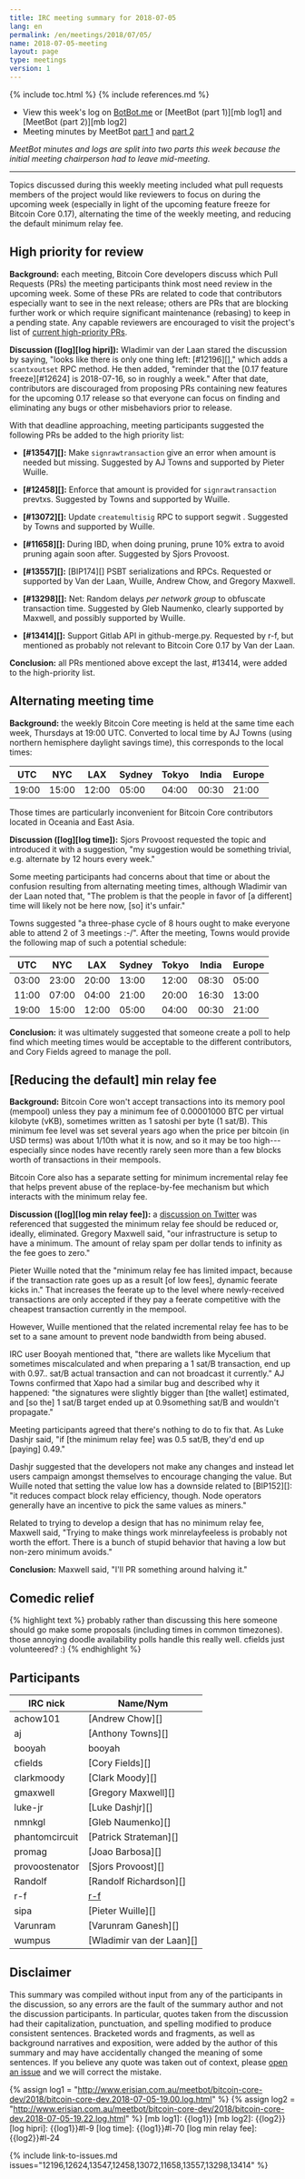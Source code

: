 ```yaml
---
title: IRC meeting summary for 2018-07-05
lang: en
permalink: /en/meetings/2018/07/05/
name: 2018-07-05-meeting
layout: page
type: meetings
version: 1
---
```

{% include toc.html %}
{% include references.md %}

- View this week's log on [BotBot.me][bbm log] or [MeetBot (part 1)][mb log1] and [MeetBot (part 2)][mb log2]
- Meeting minutes by MeetBot [part 1][mb minutes1] and [part 2][mb minutes2]

*MeetBot minutes and logs are split into two parts this week because
the initial meeting chairperson had to leave mid-meeting.*

---

Topics discussed during this weekly meeting included what pull requests
members of the project would like reviewers to focus on during the
upcoming week (especially in light of the upcoming feature freeze for
Bitcoin Core 0.17), alternating the time of the weekly meeting, and
reducing the default minimum relay fee.

## High priority for review

**Background:** each meeting, Bitcoin Core developers discuss which Pull
Requests (PRs) the meeting participants think most need review in the
upcoming week.  Some of these PRs are related to code that contributors
especially want to see in the next release; others are PRs that are
blocking further work or which require significant maintenance (rebasing)
to keep in a pending state.  Any capable reviewers are encouraged to
visit the project's list of [current high-priority
PRs][].

**Discussion ([log][log hipri]):** Wladimir van der Laan stared the
discussion by saying, "looks like there is only one thing left:
[#12196][]," which adds a `scantxoutset` RPC method.  He then added,
"reminder that the [0.17 feature freeze][#12624] is 2018-07-16, so in
roughly a week."  After that date, contributors are discouraged from
proposing PRs containing new features for the upcoming 0.17 release so
that everyone can focus on finding and eliminating any bugs or other
misbehaviors prior to release.

With that deadline approaching, meeting participants suggested the
following PRs be added to the high priority list:

- **[#13547][]:** Make `signrawtransaction` give an error when amount is
  needed but missing.  Suggested by AJ Towns and supported by Pieter
  Wuille.

- **[#12458][]:** Enforce that amount is provided for `signrawtransaction` prevtxs.
  Suggested by Towns and supported by Wuille.

- **[#13072][]:** Update `createmultisig` RPC to support segwit .
  Suggested by Towns and supported by Wuille.

- **[#11658][]:** During IBD, when doing pruning, prune 10% extra to
  avoid pruning again soon after.  Suggested by Sjors Provoost.

- **[#13557][]:** [BIP174][] PSBT serializations and RPCs.  Requested or
  supported by Van der Laan, Wuille, Andrew Chow, and Gregory Maxwell.

- **[#13298][]:** Net: Random delays *per network group* to obfuscate
  transaction time.  Suggested by Gleb Naumenko, clearly supported by
  Maxwell, and possibly supported by Wuille.  

- **[#13414][]:** Support Gitlab API in github-merge.py.  Requested by
  r-f, but mentioned as probably not relevant to Bitcoin Core 0.17 by
  Van der Laan.

**Conclusion:** all PRs mentioned above except the last, #13414, were
added to the high-priority list.

## Alternating meeting time

**Background:** the weekly Bitcoin Core meeting is held at the same time
each week, Thursdays at 19:00 UTC.  Converted to local time by AJ Towns
(using northern hemisphere daylight savings time), this corresponds to
the local times:

| UTC   | NYC   | LAX   | Sydney | Tokyo | India | Europe |
|-------|-------|-------|--------|-------|-------|--------|
| 19:00 | 15:00 | 12:00 | 05:00  | 04:00 | 00:30 | 21:00  |

Those times are particularly inconvenient for Bitcoin Core contributors
located in Oceania and East Asia.

**Discussion ([log][log time]):** Sjors Provoost requested the topic and
introduced it with a suggestion, "my suggestion would be something
trivial, e.g. alternate by 12 hours every week."

Some meeting participants had concerns about that time or about the
confusion resulting from alternating meeting times, although Wladimir
van der Laan noted that, "The problem is that the people in favor of [a
different] time will likely not be here now, [so] it's unfair."

Towns suggested "a three-phase cycle of 8 hours ought to make everyone
able to attend 2 of 3 meetings :-/".  After the meeting, Towns would
provide the following map of such a potential schedule:

| UTC   | NYC   | LAX   | Sydney | Tokyo | India | Europe |
|-------|-------|-------|--------|-------|-------|--------|
| 03:00 | 23:00 | 20:00 | 13:00  | 12:00 | 08:30 | 05:00  |
| 11:00 | 07:00 | 04:00 | 21:00  | 20:00 | 16:30 | 13:00  |
| 19:00 | 15:00 | 12:00 | 05:00  | 04:00 | 00:30 | 21:00  |

**Conclusion:** it was ultimately suggested that someone create a poll
to help find which meeting times would be acceptable to the different
contributors, and Cory Fields agreed to manage the poll.

## [Reducing the default] min relay fee

**Background:** Bitcoin Core won't accept transactions into its memory
pool (mempool) unless they pay a minimum fee of 0.00001000 BTC per
virtual kilobyte (vKB), sometimes written as 1 satoshi per byte (1
sat/B).  This minimum fee level was set several years ago when the price
per bitcoin (in USD terms) was about 1/10th what it is now, and so it
may be too high---especially since nodes have recently rarely seen more
than a few blocks worth of transactions in their mempools.

Bitcoin Core also has a separate setting for minimum incremental relay
fee that helps prevent abuse of the replace-by-fee mechanism but which
interacts with the minimum relay fee.

**Discussion ([log][log min relay fee]):** a [discussion on Twitter][min
relay twitter] was referenced that suggested the minimum relay fee
should be reduced or, ideally, eliminated.  Gregory Maxwell said, "our
infrastructure is setup to have a minimum.  The amount of relay spam per
dollar tends to infinity as the fee goes to zero."

Pieter Wuille noted that the "minimum relay fee has limited impact,
because if the transaction rate goes up as a result [of low fees],
dynamic feerate kicks in."  That increases the feerate up to the level
where newly-received transactions are only accepted if they pay a feerate
competitive with the cheapest transaction currently in the mempool.

However, Wuille mentioned that the related incremental relay fee has to
be set to a sane amount to prevent node bandwidth from being abused.

IRC user Booyah mentioned that, "there are wallets like Mycelium that
sometimes miscalculated and when preparing a 1 sat/B transaction, end up
with 0.97.. sat/B actual transaction and can not broadcast it
currently."  AJ Towns confirmed that Xapo had a similar bug and
described why it happened: "the signatures were slightly bigger than
[the wallet] estimated, and [so the] 1 sat/B target ended up at
0.9something sat/B and wouldn't propagate."

Meeting participants agreed that there's nothing to do to fix that.  As
Luke Dashjr said, "if [the minimum relay fee] was 0.5 sat/B, they'd end
up [paying] 0.49."

Dashjr suggested that the developers not make any changes and instead
let users campaign amongst themselves to encourage changing the value.
But Wuille noted that setting the value low has a downside related to
[BIP152][]: "it reduces compact block relay efficiency, though.  Node
operators generally have an incentive to pick the same values as
miners."

Related to trying to develop a design that has no minimum relay fee,
Maxwell said, "Trying to make things work minrelayfeeless is probably
not worth the effort.  There is a bunch of stupid behavior that having a
low but non-zero minimum avoids."

**Conclusion:** Maxwell said, "I'll PR something around halving it."

## Comedic relief

{% highlight text %}
<gmaxwell> probably rather than discussing this here 
           someone should go make some proposals (including 
           times in common timezones).
<cfields> those annoying doodle availability polls handle
          this really well.
<sipa> cfields just volunteered? :)
{% endhighlight %}

## Participants


| IRC nick        | Name/Nym                  |
|-----------------|---------------------------|
| achow101        | [Andrew Chow][]           |
| aj              | [Anthony Towns][]         |
| booyah          | booyah                    |
| cfields         | [Cory Fields][]           |
| clarkmoody      | [Clark Moody][]           |
| gmaxwell        | [Gregory Maxwell][]       |
| luke-jr         | [Luke Dashjr][]           |
| nmnkgl          | [Gleb Naumenko][]         |
| phantomcircuit  | [Patrick Strateman][]     |
| promag          | [Joao Barbosa][]          |
| provoostenator  | [Sjors Provoost][]        |
| Randolf         | [Randolf Richardson][]    |
| r-f             | [r-f](https://github.com/rfree-d) |
| sipa            | [Pieter Wuille][]         |
| Varunram        | [Varunram Ganesh][]       |
| wumpus          | [Wladimir van der Laan][] |

## Disclaimer

This summary was compiled without input from any of the participants in
the discussion, so any errors are the fault of the summary author and
not the discussion participants.  In particular, quotes taken from the
discussion had their capitalization, punctuation, and spelling modified
to produce consistent sentences.  Bracketed words and fragments, as well
as background narratives and exposition, were added by the author of
this summary and may have accidentally changed the meaning of some
sentences.  If you believe any quote was taken out of context, please
[open an issue](https://github.com/bitcoin-core/bitcoincore.org/issues/new)
and we will correct the mistake.

[bbm log]: https://botbot.me/freenode/bitcoin-core-dev/msg/101804501/

[mb minutes1]: http://www.erisian.com.au/meetbot/bitcoin-core-dev/2018/bitcoin-core-dev.2018-07-05-19.00.html
[mb minutes2]: http://www.erisian.com.au/meetbot/bitcoin-core-dev/2018/bitcoin-core-dev.2018-07-05-19.22.html
[current high-priority PRs]: https://github.com/bitcoin/bitcoin/projects/8


{% assign log1 = "http://www.erisian.com.au/meetbot/bitcoin-core-dev/2018/bitcoin-core-dev.2018-07-05-19.00.log.html" %}
{% assign log2 = "http://www.erisian.com.au/meetbot/bitcoin-core-dev/2018/bitcoin-core-dev.2018-07-05-19.22.log.html" %}
[mb log1]: {{log1}}
[mb log2]: {{log2}}
[log hipri]: {{log1}}#l-9
[log time]: {{log1}}#l-70
[log min relay fee]: {{log2}}#l-24

[min relay twitter]: https://twitter.com/orionwl/status/1014829318986436608

{% include link-to-issues.md issues="12196,12624,13547,12458,13072,11658,13557,13298,13414" %}

